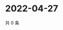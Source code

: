 # 2022-04-27

共 0 条

<!-- BEGIN WEIBO -->
<!-- 最后更新时间 Wed Apr 27 2022 02:19:18 GMT+0800 (China Standard Time) -->

<!-- END WEIBO -->
